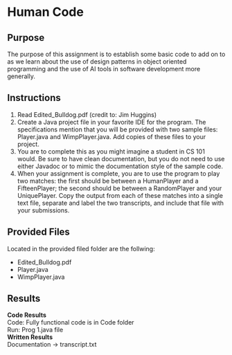 # Human Code

## Purpose 
The purpose of this assignment is to establish some basic code to add on to as we learn about the use of design patterns in object oriented programming and the use of AI tools in software development more generally.

## Instructions 
1. Read Edited_Bulldog.pdf (credit to: Jim Huggins)
2. Create a Java project file in your favorite IDE for the program. The specifications mention that you will be provided with two sample files: Player.java and WimpPlayer.java. Add copies of these files to your project.
3. You are to complete this as you might imagine a student in CS 101 would. Be sure to have clean documentation, but you do not need to use either Javadoc or to mimic the documentation style of the sample code.
4. When your assignment is complete, you are to use the program to play two matches: the first should be between a HumanPlayer and a FifteenPlayer; the second should be between a RandomPlayer and your UniquePlayer. Copy the output from each of these matches into a single text file, separate and label the two transcripts, and include that file with your submissions.

## Provided Files 
Located in the provided filed folder are the follwing:
- Edited_Bulldog.pdf 
- Player.java
- WimpPlayer.java

## Results
**Code Results**  
Code: Fully functional code is in Code folder  
Run: Prog 1.java file  
**Written Results**  
Documentation -> transcript.txt 

